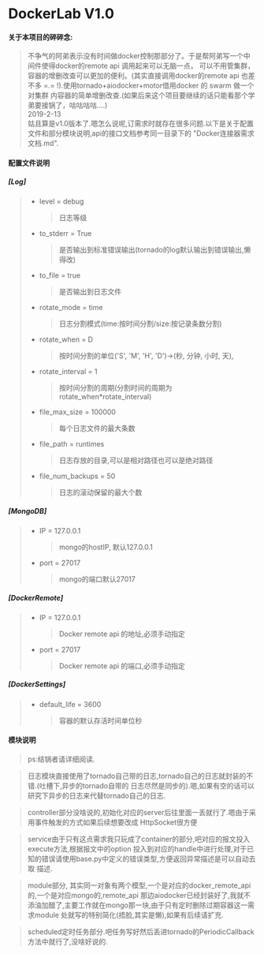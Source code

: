 # DockerLab V1.0

#### 关于本项目的碎碎念:
>不争气的阿弟表示没有时间做docker控制那部分了。于是帮阿弟写一个中间件使得docker的remote api 调用起来可以无脑一点，
可以不用管集群，容器的增删改查可以更加的便利。(其实直接调用docker的remote api 也差不多 =.= !).使用tornado+aiodocker+motor借用docker 的 swarm 做一个对集群
内容器的简单增删改查.(如果后来这个项目要继续的话只能看那个学弟要接锅了，咕咕咕咕....)\
2019-2-13\
姑且算是v1.0版本了.嗯怎么说呢,订需求时就存在很多问题.以下是关于配置文件和部分模块说明,api的接口文档参考同一目录下的
"Docker连接器需求文档.md".

#### 配置文件说明

##### [Log]
>
> * level = debug
>   >日志等级
> * to_stderr = True
>   >是否输出到标准错误输出(tornado的log默认输出到错误输出,懒得改)
> * to_file = true
>   >是否输出到日志文件
> * rotate_mode = time
>   >日志分割模式(time:按时间分割/size:按记录条数分割)
> * rotate_when = D
>   >按时间分割的单位('S', 'M', 'H', 'D')->(秒, 分钟, 小时, 天),
> * rotate_interval = 1
>   >按时间分割的周期(分割时间的周期为rotate_when*rotate_interval)
> * file_max_size = 100000
>   > 每个日志文件的最大条数
> * file_path = runtimes
>   >日志存放的目录,可以是相对路径也可以是绝对路径
> * file_num_backups = 50
>   > 日志的滚动保留的最大个数

##### [MongoDB]
>
> * IP = 127.0.0.1
>   >mongo的hostIP, 默认127.0.0.1
> * port = 27017
>   >mongo的端口默认27017

##### [DockerRemote]
>
> * IP = 127.0.0.1
>   >Docker remote api 的地址,必须手动指定
> * port = 27017
>   >Docker remote api 的端口,必须手动指定

##### [DockerSettings]
>
> * default_life = 3600
>   > 容器的默认存活时间单位秒


#### 模块说明
> ps:结锅者请详细阅读.

> 日志模块直接使用了tornado自己带的日志,tornado自己的日志就封装的不错.(吐槽下,异步的tornado自带的
日志尽然是同步的).嗯,如果有空的话可以研究下异步的日志来代替tornado自己的日志.

> controller部分没啥说的,初始化对应的server后往里面一丢就行了.嗯由于采用事件触发的方式如果后续想要改成
HttpSocket很方便

> service由于只有这点需求我只玩成了container的部分,吧对应的报文投入execute方法,根据报文中的option
投入到对应的handle中进行处理,对于已知的错误请使用base.py中定义的错误类型,方便返回异常描述是可以自动去取
描述.

> module部分, 其实同一对象有两个模型,一个是对应的docker_remote_api的,一个是对应mongo的,remote_api
那边aiodocker已经封装好了,我就不添油加醋了,主要工作就在mongo那一块,由于只有定时删除过期容器这一需求module
处就写的特别简化(捂脸,其实是懒),如果有后续请扩充.

> scheduled定时任务部分.吧任务写好然后丢进tornado的PeriodicCallback方法中就行了,没啥好说的.

